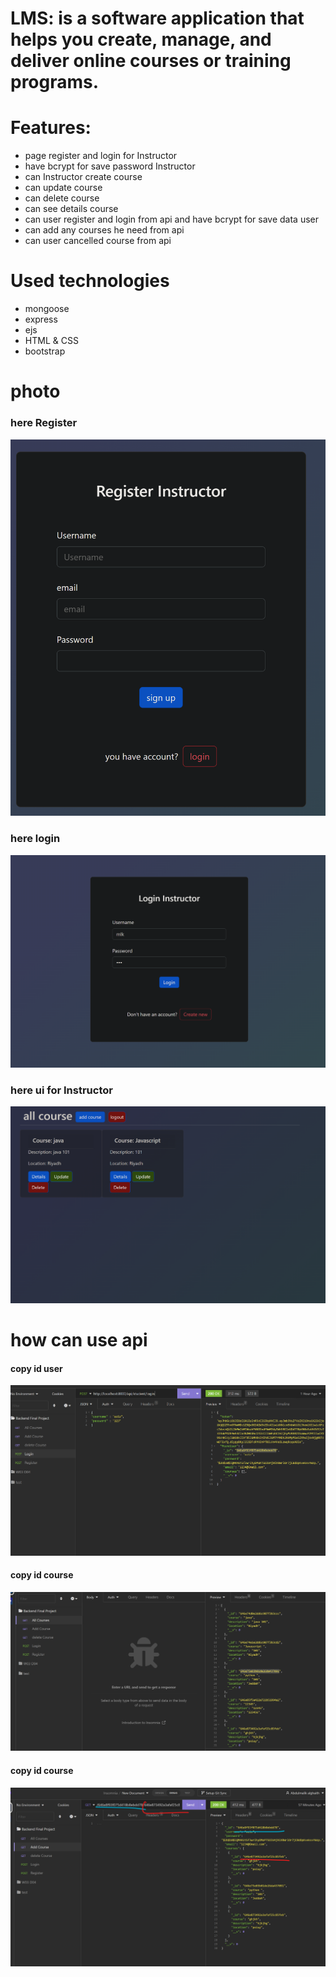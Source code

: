 # LMS: is a software application that helps you create, manage, and deliver online courses or training programs.

# Features:

- page register and login for Instructor
- have bcrypt for save password Instructor
- can Instructor create course
- can update course
- can delete course
- can see details course
- can user register and login from api and have bcrypt for save data user
- can add any courses he need from api
- can user cancelled course from api

# Used technologies

- mongoose
- express
- ejs
- HTML & CSS
- bootstrap

# photo

### here Register

![alt text](./image/Register.png)

### here login

![alt text](./image/login.png)

### here ui for Instructor

![alt text](./image/Ui.png)

# how can use api

#### copy id user

![alt text](./image/id_user.png)

#### copy id course

![alt text](./image/id_course.png)

#### copy id course

![alt text](./image/add_course.png)
